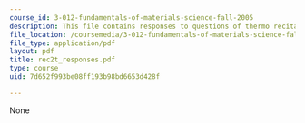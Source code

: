```yaml
---
course_id: 3-012-fundamentals-of-materials-science-fall-2005
description: This file contains responses to questions of thermo recitation 2.
file_location: /coursemedia/3-012-fundamentals-of-materials-science-fall-2005/7d652f993be08ff193b98bd6653d428f_rec2t_responses.pdf
file_type: application/pdf
layout: pdf
title: rec2t_responses.pdf
type: course
uid: 7d652f993be08ff193b98bd6653d428f

---
```

None